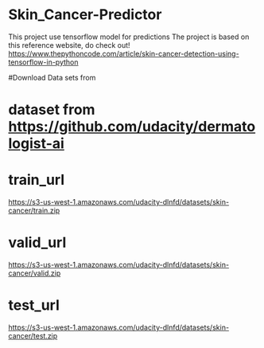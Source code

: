 # Skin_Cancer-Predictor
This project use tensorflow model for predictions
The project is based on this reference website, do check out!
https://www.thepythoncode.com/article/skin-cancer-detection-using-tensorflow-in-python

#Download Data sets from
# dataset from https://github.com/udacity/dermatologist-ai

# train_url
https://s3-us-west-1.amazonaws.com/udacity-dlnfd/datasets/skin-cancer/train.zip
  
# valid_url
https://s3-us-west-1.amazonaws.com/udacity-dlnfd/datasets/skin-cancer/valid.zip
  
# test_url
https://s3-us-west-1.amazonaws.com/udacity-dlnfd/datasets/skin-cancer/test.zip
